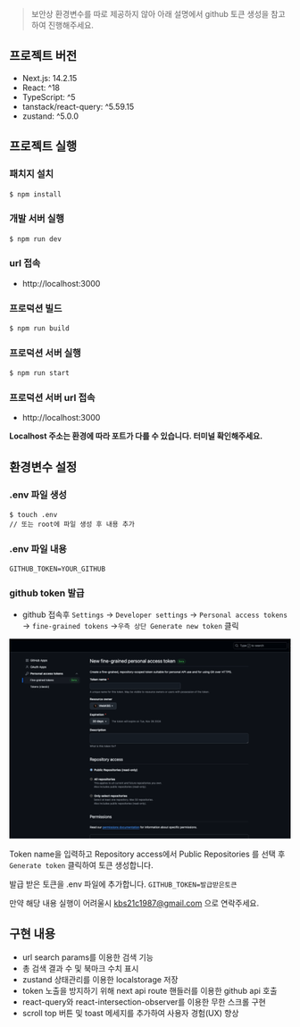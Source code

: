 > 보안상 환경변수를 따로 제공하지 않아 아래 설명에서 github 토큰 생성을 참고하여 진행해주세요.

## 프로젝트 버전
- Next.js: 14.2.15
- React: ^18
- TypeScript: ^5
- tanstack/react-query: ^5.59.15
- zustand: ^5.0.0

## 프로젝트 실행

### 패치지 설치
```bash
$ npm install
```

### 개발 서버 실행
```bash
$ npm run dev
```

### url 접속
- http://localhost:3000

### 프로덕션 빌드
```bash
$ npm run build
```

### 프로덕션 서버 실행
```bash
$ npm run start
```

### 프로덕션 서버 url 접속
- http://localhost:3000

**Localhost 주소는 환경에 따라 포트가 다를 수 있습니다. 터미널 확인해주세요.**

## 환경변수 설정

### .env 파일 생성
```bash
$ touch .env
// 또는 root에 파일 생성 후 내용 추가
```

### .env 파일 내용
```
GITHUB_TOKEN=YOUR_GITHUB
```

### github token 발급

- github 접속후  `Settings` -> `Developer settings` -> `Personal access tokens` -> `fine-grained tokens` ->`우측 상단 Generate new token` 클릭

![github token](./public/images/github.png)

Token name을 입력하고 Repository access에서 Public Repositories 를 선택 후 `Generate token` 클릭하여 토큰 생성합니다.

발급 받은 토큰을 .env 파일에 추가합니다. `GITHUB_TOKEN=발급받은토큰`

만약 해당 내용 실행이 어려울시 kbs21c1987@gmail.com 으로 연락주세요.

## 구현 내용
- url search params를 이용한 검색 기능
- 총 검색 결과 수 및 북마크 수치 표시
- zustand 상태관리를 이용한 localstorage 저장
- token 노출을 방지하기 위해 next api route 핸들러를 이용한 github api 호출
- react-query와 react-intersection-observer를 이용한 무한 스크롤 구현
- scroll top 버튼 및 toast 메세지를 추가하여 사용자 경험(UX) 향상